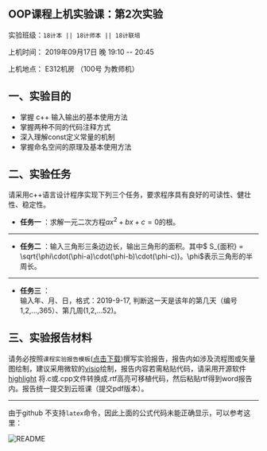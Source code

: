 **OOP课程上机实验课：第2次实验**
---

实验班级：`18计本 || 18计师本 || 18计联培`

上机时间： 2019年09月17日 晚 19:10 -- 20:45

上机地点：  E312机房 （100号 为教师机）



## 一、实验目的
*  掌握 c++ 输入输出的基本使用方法
*  掌握两种不同的代码注释方式
*  深入理解const定义常量的机制
*  掌握命名空间的原理及基本使用方法

## 二、实验任务

请采用c++语言设计程序实现下列三个任务，要求程序具有良好的可读性、健壮性、稳定性。

* **任务一** ：求解一元二次方程$ax^2+bx+c=0$的根。
---

* **任务二** ：输入三角形三条边边长，输出三角形的面积。其中$ S_{面积} = \sqrt{\phi\cdot(\phi-a)\cdot(\phi-b)\cdot(\phi-c)}$。$\phi$表示三角形的半周长。
---

* **任务三** ：  
  输入年、月、日，格式：2019-9-17,   判断这一天是该年的第几天（编号 1,2,...,365）、第几周(1,2,...52)。
  

## 三、实验报告材料

请务必按照`课程实验报告模板`([点击下载](https://github.com/tsingke/OOP_Homework/raw/master/%E3%80%8A%E9%9D%A2%E5%90%91%E5%AF%B9%E8%B1%A1%E7%A8%8B%E5%BA%8F%E8%AE%BE%E8%AE%A1%E3%80%8B%E5%AE%9E%E9%AA%8C%E6%8A%A5%E5%91%8A%E6%A8%A1%E6%9D%BF.docx))撰写实验报告，报告内如涉及流程图或矢量图绘制，建议采用微软的[visio](https://pan.baidu.com/s/1L4y1pWXcJjojZlIAQZjPAg)绘制，报告内容若需粘贴代码，请采用开源软件 [highlight](http://www.andre-simon.de/zip/highlight-setup-3.53-x64.exe) 将.c或.cpp文件转换成.rtf高亮可移植代码，然后粘贴rtf得到word报告内。报告统一提交到云班课（提交pdf版本）。

---

由于github 不支持`latex`命令，因此上面的公式代码未能正确显示，可以参考这里：

![README](README.jpg)
